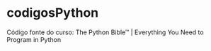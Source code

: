 # codigosPython
Código fonte do curso: The Python Bible™ | Everything You Need to Program in Python
